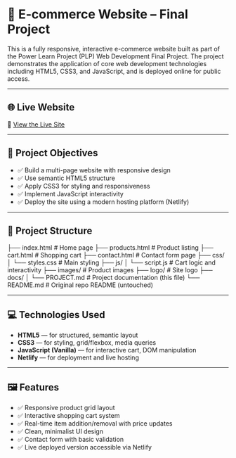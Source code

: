 # 🛒 E-commerce Website – Final Project

This is a fully responsive, interactive e-commerce website built as part of the Power Learn Project (PLP) Web Development Final Project. The project demonstrates the application of core web development technologies including HTML5, CSS3, and JavaScript, and is deployed online for public access.

---

## 🌐 Live Website

🔗 [View the Live Site](https://sage-starlight-63f89a.netlify.app/)

---

## 📌 Project Objectives

- ✅ Build a multi-page website with responsive design
- ✅ Use semantic HTML5 structure
- ✅ Apply CSS3 for styling and responsiveness
- ✅ Implement JavaScript interactivity
- ✅ Deploy the site using a modern hosting platform (Netlify)

---

## 🧱 Project Structure

├── index.html # Home page
├── products.html # Product listing
├── cart.html # Shopping cart
├── contact.html # Contact form page
├── css/
│ └── styles.css # Main styling
├── js/
│ └── script.js # Cart logic and interactivity
├── images/ # Product images
├── logo/ # Site logo
├── docs/
│ └── PROJECT.md # Project documentation (this file)
└── README.md # Original repo README (untouched)


---

## 💻 Technologies Used

- **HTML5** — for structured, semantic layout
- **CSS3** — for styling, grid/flexbox, media queries
- **JavaScript (Vanilla)** — for interactive cart, DOM manipulation
- **Netlify** — for deployment and live hosting

---

## 🖼 Features

- ✅ Responsive product grid layout
- ✅ Interactive shopping cart system
- ✅ Real-time item addition/removal with price updates
- ✅ Clean, minimalist UI design
- ✅ Contact form with basic validation
- ✅ Live deployed version accessible via Netlify




